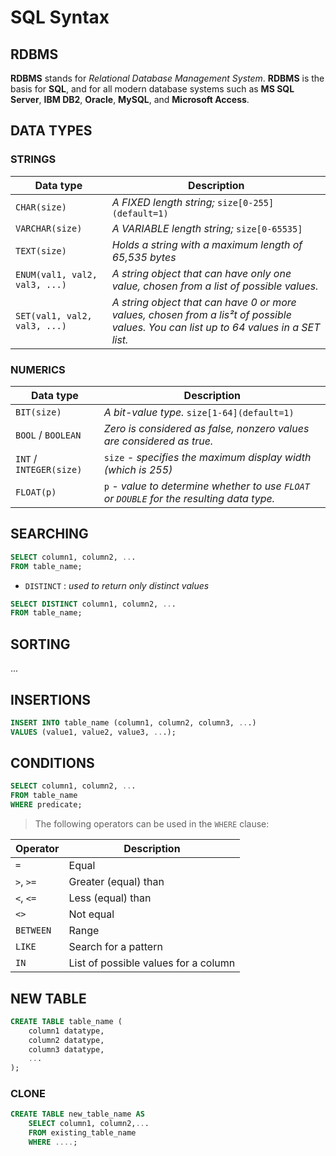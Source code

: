 <link rel="stylesheet" href="../../stylesheet.css">

# SQL Syntax


## RDBMS
**RDBMS** stands for *Relational Database Management System*. **RDBMS** is the basis for **SQL**, and for all modern database systems such as **MS SQL Server**, **IBM DB2**, **Oracle**, **MySQL**, and **Microsoft Access**.

## DATA TYPES
### STRINGS
| Data type                       | Description                                            |
|---------------------------------|--------------------------------------------------------|
| `CHAR(size)`                    | *A FIXED length string;* `size[0-255](default=1)`      |
| `VARCHAR(size)`                 | *A VARIABLE length string;* `size[0-65535]`            |
| `TEXT(size)`                    | *Holds a string with a maximum length of 65,535 bytes* |
| `ENUM(val1, val2, val3, ...)`   | *A string object that can have only one value, chosen from a list of possible values.* |
| `SET(val1, val2, val3, ...)`    | *A string object that can have 0 or more values, chosen from a lis²t of possible values. You can list up to 64 values in a SET list.* |

### NUMERICS
| Data type               | Description                                                                                |
|---------------------------------|------------------------------------------------------------------------------------|
| `BIT(size)`             | *A bit-value type.* `size[1-64](default=1)`                                                |
| `BOOL` / `BOOLEAN`      | *Zero is considered as false, nonzero values are considered as true.*                      |
| `INT` / `INTEGER(size)` | `size` *- specifies the maximum display width (which is 255)*                              |
| `FLOAT(p)`              | `p` *- value to determine whether to use `FLOAT` or `DOUBLE` for the resulting data type.* |

## SEARCHING
```sql
SELECT column1, column2, ...
FROM table_name;
```
- `DISTINCT` : *used to return only distinct values*
```sql
SELECT DISTINCT column1, column2, ...
FROM table_name;
```

## SORTING
...

## INSERTIONS
```sql
INSERT INTO table_name (column1, column2, column3, ...)
VALUES (value1, value2, value3, ...);
```

## CONDITIONS
```sql
SELECT column1, column2, ...
FROM table_name
WHERE predicate;
```

> The following operators can be used in the `WHERE` clause:

| Operator  | Description                          |
|-----------|--------------------------------------|
| `=`       | Equal                                |
| `>`, `>=` | Greater (equal) than                 |
| `<`, `<=` | Less (equal) than                    |
| `<>`      | Not equal                            |
| `BETWEEN` | Range                                |
| `LIKE`    | Search for a pattern                 |
| `IN`      | List of possible values for a column |

## NEW TABLE
```sql
CREATE TABLE table_name (
    column1 datatype,
    column2 datatype,
    column3 datatype,
    ...
);
```

### CLONE
```sql
CREATE TABLE new_table_name AS
    SELECT column1, column2,...
    FROM existing_table_name
    WHERE ....;
```